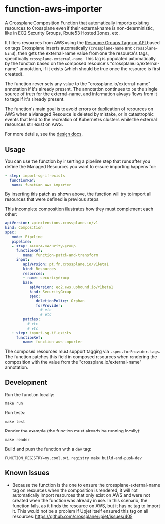 # function-aws-importer

A Crossplane Composition Function that automatically imports existing resources to Crossplane even if their external-name
is non-deterministic, like in EC2 Security Groups, Route53 Hosted Zones, etc.

It filters resources from AWS using the 
[Resource Groups Tagging API ](https://docs.aws.amazon.com/resourcegroupstagging/latest/APIReference/overview.html) based
on tags Crossplane inserts automatically (`crossplane-name` and `crossplane-kind`), then gets the external-name value from
one the resource's tags, specifically `crossplane-external-name`. This tag is populated automatically by the function
based on the composed resource's "crossplane.io/external-name" annotation, if it exists (which should be true once the 
resource is first created).

The function never sets any value to the "crossplane.io/external-name" annotation if it's already present. The annotation
continues to be the single source of truth for the external-name, and information always flows from it to tags if it's already
present.

The function's main goal is to avoid errors or duplication of resources on AWS when a Managed Resource is deleted by mistake,
or in catastrophic events that lead to the recreation of Kubernetes clusters while the external resources still exist on AWS.

For more details, see the [design docs](./design/README.md).

## Usage

You can use the function by inserting a pipeline step that runs after you define the Managed Resources you want to ensure
importing happens for:

```yaml
- step: import-sg-if-exists
  functionRef:
   name: function-aws-importer
```

By inserting this patch as shown above, the function will try to import all resources that were defined in previous steps.

This incomplete composition illustrates how they must complement each other:

```yaml
apiVersion: apiextensions.crossplane.io/v1
kind: Composition
spec:
   mode: Pipeline
   pipeline:
   - step: ensure-security-group
     functionRef:
        name: function-patch-and-transform
     input:
        apiVersion: pt.fn.crossplane.io/v1beta1
        kind: Resources
        resources:
        - name: securityGroup
        base:
           apiVersion: ec2.aws.upbound.io/v1beta1
           kind: SecurityGroup
           spec:
              deletionPolicy: Orphan
              forProvider:
                # etc
                # etc
        patches:
          # etc
          # etc
   - step: import-sg-if-exists
     functionRef:
        name: function-aws-importer
```

The composed resources must support tagging via `.spec.forProvider.tags`. The function patches this field in composed
resources when rendering the composition with the value from the "crossplane.io/external-name" annotation.

## Development

Run the function locally:

```shell
make run
```

Run tests:

```shell
make test
```

Render the example (the function must already be running locally):

```shell
make render
```

Build and push the function with a `dev` tag:

```shell
FUNCTION_REGISTRY=my.cool.oci.registry make build-and-push-dev
```

## Known Issues
- Because the function is the one to ensure the crossplane-external-name tag on resources when the composition is rendered,
it will not automatically import resources that only exist on AWS and were not created when the function was already in use.
In this scenario, the function fails, as it finds the resource on AWS, but it has no tag to import it.
This would not be a problem if Upjet itself ensured this tag on all resources: https://github.com/crossplane/upjet/issues/408